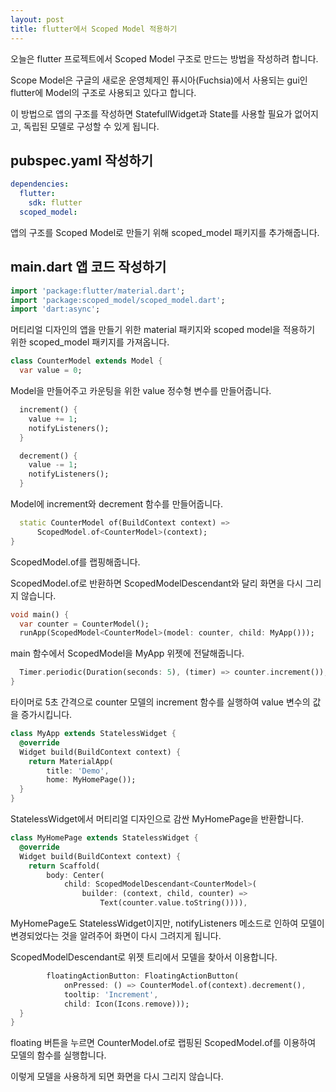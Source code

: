 ```yaml
---
layout: post
title: flutter에서 Scoped Model 적용하기
---
```


오늘은 flutter 프로젝트에서 Scoped Model 구조로 만드는 방법을 작성하려 합니다.

Scope Model은 구글의 새로운 운영체제인 퓨시아(Fuchsia)에서 사용되는 gui인 flutter에 Model의 구조로 사용되고 있다고 합니다.

이 방법으로 앱의 구조를 작성하면 StatefullWidget과 State를 사용할 필요가 없어지고, 독립된 모델로 구성할 수 있게 됩니다.

## pubspec.yaml 작성하기

```yaml
dependencies:
  flutter:
    sdk: flutter
  scoped_model:
```

앱의 구조를 Scoped Model로 만들기 위해 scoped_model 패키지를 추가해줍니다.

## main.dart 앱 코드 작성하기

```dart
import 'package:flutter/material.dart';
import 'package:scoped_model/scoped_model.dart';
import 'dart:async';
```

머티리얼 디자인의 앱을 만들기 위한 material 패키지와 scoped model을 적용하기 위한 scoped_model 패키지를 가져옵니다.

```dart
class CounterModel extends Model {
  var value = 0;
```

Model을 만들어주고 카운팅을 위한 value 정수형 변수를 만들어줍니다.

```dart
  increment() {
    value += 1;
    notifyListeners();
  }

  decrement() {
    value -= 1;
    notifyListeners();
  }
```

Model에 increment와 decrement 함수를 만들어줍니다.

```dart
  static CounterModel of(BuildContext context) =>
      ScopedModel.of<CounterModel>(context);
}
```

ScopedModel.of를 랩핑해줍니다.

ScopedModel.of로 반환하면 ScopedModelDescendant와 달리 화면을 다시 그리지 않습니다.

```dart
void main() {
  var counter = CounterModel();
  runApp(ScopedModel<CounterModel>(model: counter, child: MyApp()));
```

main 함수에서 ScopedModel을 MyApp 위젯에 전달해줍니다.

```dart
  Timer.periodic(Duration(seconds: 5), (timer) => counter.increment());
}
```

타이머로 5초 간격으로 counter 모델의 increment 함수를 실행하여 value 변수의 값을 증가시킵니다.

```dart
class MyApp extends StatelessWidget {
  @override
  Widget build(BuildContext context) {
    return MaterialApp(
		title: 'Demo', 
		home: MyHomePage());
  }
}
```

StatelessWidget에서 머티리얼 디자인으로 감싼 MyHomePage을 반환합니다.

```dart
class MyHomePage extends StatelessWidget {
  @override
  Widget build(BuildContext context) {
    return Scaffold(
        body: Center(
            child: ScopedModelDescendant<CounterModel>(
                builder: (context, child, counter) =>
                    Text(counter.value.toString()))),
```

MyHomePage도 StatelessWidget이지만, notifyListeners 메소드로 인하여 모델이 변경되었다는 것을 알려주어 화면이 다시 그려지게 됩니다.

ScopedModelDescendant로 위젯 트리에서 모델을 찾아서 이용합니다.

```dart
        floatingActionButton: FloatingActionButton(
            onPressed: () => CounterModel.of(context).decrement(),
            tooltip: 'Increment',
            child: Icon(Icons.remove)));
  }
}
```

floating 버튼을 누르면 CounterModel.of로 랩핑된 ScopedModel.of를 이용하여 모델의 함수를 실행합니다.

이렇게 모델을 사용하게 되면 화면을 다시 그리지 않습니다.